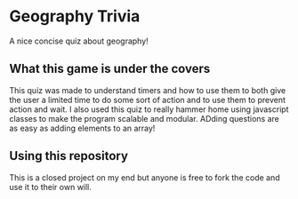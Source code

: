# Geography Trivia

A nice concise quiz about geography!

## What this game is under the covers

This quiz was made to understand timers and how to use them to both give the user a limited time to do some sort of action and to use them to prevent action and wait. I also used this quiz to really hammer home using javascript classes to make the program scalable and modular. ADding questions are as easy as adding elements to an array!

## Using this repository

This is a closed project on my end but anyone is free to fork the code and use it to their own will. 